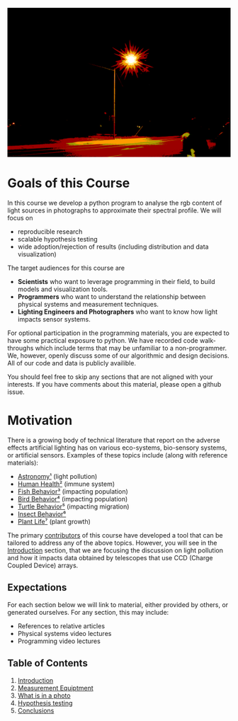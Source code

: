 ![Lamp Art](./images/output.png)
# Goals of this Course
In this course we develop a python program to analyse the rgb content of light sources in photographs to approximate their spectral profile. We will focus on
- reproducible research
- scalable hypothesis testing
- wide adoption/rejection of results (including distribution and data visualization)

The target audiences for this course are
- **Scientists** who want to leverage programming in their field, to build models and visualization tools.
- **Programmers** who want to understand the relationship between physical systems and measurement techniques.
- **Lighting Engineers and Photographers** who want to know how light impacts sensor systems.

For optional participation in the programming materials, you are expected to have some practical exposure to python. We have recorded code walk-throughs which include terms that may be unfamiliar to a non-programmer. We, however, openly discuss some of our algorithmic and design decisions. All of our code and data is publicly availible.

You should feel free to skip any sections that are not aligned with your interests. If you have comments about this material, please open a github issue.

# Motivation
There is a growing body of technical literature that report on the adverse effects artificial lighting has on various eco-systems, bio-sensory systems, or artificial sensors.  Examples of these topics include (along with reference materials):
- [Astronomy¹](./BIB.md) (light pollution)
- [Human Health²](./BIB.md) (immune system)
- [Fish Behavior³](./BIB.md) (impacting population)
- [Bird Behavior⁴](./BIB.md) (impacting population)
- [Turtle Behavior⁵](#) (impacting migration)
- [Insect Behavior⁶](#)
- [Plant Life⁷](#) (plant growth)

The primary [contributors](./AUTHORS.md) of this course have developed a tool that can be tailored to address any of the above topics.  However, you will see in the [Introduction](./ASTRO.md) section, that we are focusing the discussion on light pollution and how it impacts data obtained by telescopes that use CCD (Charge Coupled Device) arrays.

## Expectations
For each section below we will link to material, either provided by others, or generated ourselves. For any section, this may include:
- References to relative articles
- Physical systems video lectures
- Programming video lectures

## Table of Contents
1. [Introduction](./ASTRO.md)
2. [Measurement Equiptment](./SENSORS.md)
3. [What is in a photo](#)
4. [Hypothesis testing](./src/project/README.md)
5. [Conclusions](#)

